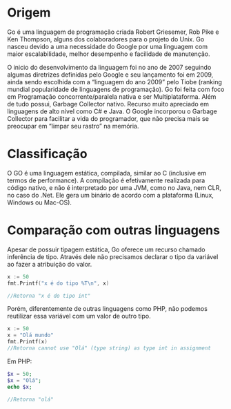 # Origem
<p>Go é uma linguagem de programação criada Robert Griesemer, Rob Pike e Ken Thompson, alguns dos colaboradores para o projeto do Unix. 
Go nasceu devido a uma necessidade do Google por uma linguagem com maior escalabilidade, melhor desempenho e facilidade de manutenção.</p>

<p>O inicio do desenvolvimento da linguagem foi no ano de 2007 seguindo algumas diretrizes definidas pelo Google e seu lançamento foi em 2009, 
ainda sendo escolhida com a “linguagem do ano 2009” pelo Tiobe (ranking mundial popularidade de linguagens de programação). 
Go foi feita com foco em  Programação concorrente/paralela nativa e ser Multiplataforma. Além de tudo possui, Garbage Collector nativo. 
Recurso muito apreciado em linguagens de alto nível como C# e Java. O Google incorporou o Garbage Collector para facilitar a vida 
do programador, que não precisa mais se preocupar em “limpar seu rastro” na memória.</p>

# Classificação
<p>O GO é uma linguagem estática, compilada, similar ao C (inclusive em termos de performance). 
A compilação é efetivamente realizada para código nativo, e não é interpretado por uma JVM, como no Java, nem CLR, no caso do .Net. 
Ele gera um binário de acordo com a plataforma (Linux, Windows ou Mac-OS).</p>

# Comparação com outras linguagens
<p>Apesar de possuir tipagem estática, Go oferece um recurso chamado inferência de tipo. Através dele 
não precisamos declarar o tipo da variável ao fazer a atribuição do valor.</p>

```go
x := 50
fmt.Printf("x é do tipo %T\n", x)

//Retorna "x é do tipo int"
```
Porém, diferentemente de outras linguagens como PHP, não podemos reutilizar essa variável com um
valor de outro tipo.

```go
x := 50
x = "Olá mundo"
fmt.Printf(x)
//Retorna cannot use "Olá" (type string) as type int in assignment
```

Em PHP:

```php
$x = 50;
$x = "Olá";
echo $x;

//Retorna "olá"
```